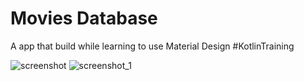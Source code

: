 # Movies Database

A app that build while learning to use Material Design #KotlinTraining

![screenshot](https://user-images.githubusercontent.com/33100167/75432061-d3ef2e00-5973-11ea-9072-c29875d38d83.jpg)
![screenshot_1](https://user-images.githubusercontent.com/33100167/75432072-d94c7880-5973-11ea-8394-9e7149867e95.jpg)


